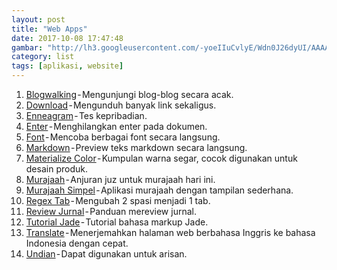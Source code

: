 ```yaml
---
layout: post
title: "Web Apps"
date: 2017-10-08 17:47:48
gambar: "http://lh3.googleusercontent.com/-yoeIIuCvlyE/Wdn0J26dyUI/AAAAAAAACag/OG0Ac94YbcUEG0rpwbWFLrYcyI3YjCk6ACLcBGAs/s900/8048c169abda2f00c546e966c07acde24f87791e_hq.jpg"
category: list
tags: [aplikasi, website]
---
```


1. [Blogwalking](/blogwalking2) - Mengunjungi blog-blog secara acak.
2. [Download](/download) - Mengunduh banyak link sekaligus.
3. [Enneagram](/enneagram) - Tes kepribadian.
4. [Enter](/enter) - Menghilangkan enter pada dokumen.
5. [Font](/font) - Mencoba berbagai font secara langsung.
6. [Markdown](/markdown) - Preview teks markdown secara langsung.
7. [Materialize Color](/color30) - Kumpulan warna segar, cocok digunakan untuk desain produk.
8. [Murajaah](/murajaah) - Anjuran juz untuk murajaah hari ini.
9. [Murajaah Simpel](/murajaah-simple) - Aplikasi murajaah dengan tampilan sederhana.
10. [Regex Tab](/regex-tab) - Mengubah 2 spasi menjadi 1 tab.
11. [Review Jurnal](/review-jurnal) - Panduan mereview jurnal.
12. [Tutorial Jade](/tutorialjade) - Tutorial bahasa markup Jade.
13. [Translate](/translate) - Menerjemahkan halaman web berbahasa Inggris ke bahasa Indonesia dengan cepat.
14. [Undian](/undian) - Dapat digunakan untuk arisan.